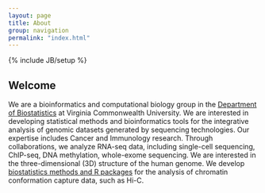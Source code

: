 ```yaml
---
layout: page
title: About
group: navigation
permalink: "index.html"
---
```

{% include JB/setup %}

Welcome
--------

We are a bioinformatics and computational biology group in the [Department of Biostatistics](https://biostatistics.vcu.edu/) at Virginia Commonwealth University. We are interested in developing statistical methods and bioinformatics tools for the integrative analysis of genomic datasets generated by sequencing technologies. Our expertise includes Cancer and Immunology research. Through collaborations, we analyze RNA-seq data, including single-cell sequencing, ChIP-seq, DNA methylation, whole-exome sequencing. We are interested in the three-dimensional (3D) structure of the human genome. We develop [biostatistics methods and R packages](./software) for the analysis of chromatin conformation capture data, such as Hi-C. 
